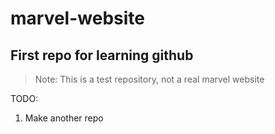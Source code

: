 # marvel-website

## First repo for learning github

> Note: This is a test repository, not a real marvel website

TODO:
1. Make another repo
